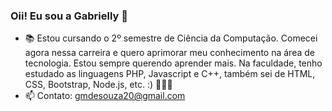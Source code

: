 ### Oii! Eu sou a Gabrielly 👋

- 📚 Estou cursando o 2º semestre de Ciência da Computação. Comecei agora nessa carreira e quero aprimorar meu conhecimento na área de tecnologia. Estou sempre querendo aprender mais. Na faculdade, tenho estudado as linguagens PHP, Javascript e C++, também sei de HTML, CSS, Bootstrap, Node.js, etc. :) 👩🏻‍💻 
- 📫 Contato: gmdesouza20@gmail.com
